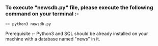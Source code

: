 ### To execute "newsdb.py" file, please execute the following command on your terminal :-
```sh
>> python3 newsdb.py
```
Prerequisite :- Python3 and SQL should be already installed on your machine with a database named "news" in it.
